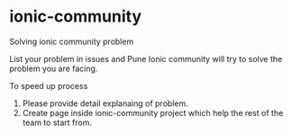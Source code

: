 # ionic-community
Solving ionic community problem 

List your problem in issues and Pune Ionic community will try to solve the problem you are facing. 

To speed up process
1. Please provide detail explanaing of problem.
2. Create page inside ionic-community project which help the rest of the team to start from.
